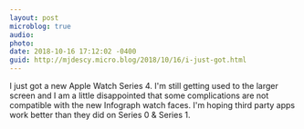 ```yaml
---
layout: post
microblog: true
audio: 
photo: 
date: 2018-10-16 17:12:02 -0400
guid: http://mjdescy.micro.blog/2018/10/16/i-just-got.html
---
```

I just got a new Apple Watch Series 4. I'm still getting used to the larger screen and I am a little disappointed that some complications are not compatible with the new Infograph watch faces. I'm hoping third party apps work better than they did on Series 0 & Series 1.
